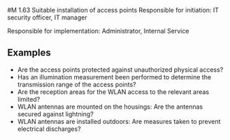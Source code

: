 #M 1.63 Suitable installation of access points
Responsible for initiation: IT security officer, IT manager

Responsible for implementation: Administrator, Internal Service



## Examples 
* Are the access points protected against unauthorized physical access?
* Has an illumination measurement been performed to determine the transmission range of the access points?
* Are the reception areas for the WLAN access to the relevant areas limited?
* WLAN antennas are mounted on the housings: Are the antennas secured against lightning?
* WLAN antennas are installed outdoors: Are measures taken to prevent electrical discharges?




